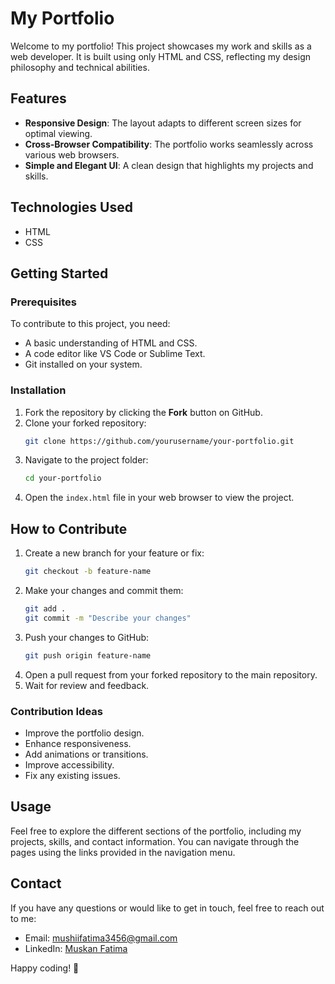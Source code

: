 # My Portfolio

Welcome to my portfolio! This project showcases my work and skills as a web developer. It is built using only HTML and CSS, reflecting my design philosophy and technical abilities.

## Features

- **Responsive Design**: The layout adapts to different screen sizes for optimal viewing.
- **Cross-Browser Compatibility**: The portfolio works seamlessly across various web browsers.
- **Simple and Elegant UI**: A clean design that highlights my projects and skills.

## Technologies Used

- HTML
- CSS

## Getting Started

### Prerequisites

To contribute to this project, you need:
- A basic understanding of HTML and CSS.
- A code editor like VS Code or Sublime Text.
- Git installed on your system.

### Installation

1. Fork the repository by clicking the **Fork** button on GitHub.
2. Clone your forked repository:
   ```bash
   git clone https://github.com/yourusername/your-portfolio.git
   ```
3. Navigate to the project folder:
   ```bash
   cd your-portfolio
   ```
4. Open the `index.html` file in your web browser to view the project.

## How to Contribute

1. Create a new branch for your feature or fix:
   ```bash
   git checkout -b feature-name
   ```
2. Make your changes and commit them:
   ```bash
   git add .
   git commit -m "Describe your changes"
   ```
3. Push your changes to GitHub:
   ```bash
   git push origin feature-name
   ```
4. Open a pull request from your forked repository to the main repository.
5. Wait for review and feedback.

### Contribution Ideas

- Improve the portfolio design.
- Enhance responsiveness.
- Add animations or transitions.
- Improve accessibility.
- Fix any existing issues.

## Usage

Feel free to explore the different sections of the portfolio, including my projects, skills, and contact information. You can navigate through the pages using the links provided in the navigation menu.

## Contact

If you have any questions or would like to get in touch, feel free to reach out to me:

- Email: mushiifatima3456@gmail.com
- LinkedIn: [Muskan Fatima](https://www.linkedin.com/in/muskan-fatima-ab90732b7/)

Happy coding! 🎉



